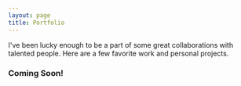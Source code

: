 ```yaml
---
layout: page
title: Portfolio
---
```

I've been lucky enough to be a part of some great collaborations with talented people. Here are a few favorite work and personal projects.

### Coming Soon! 

